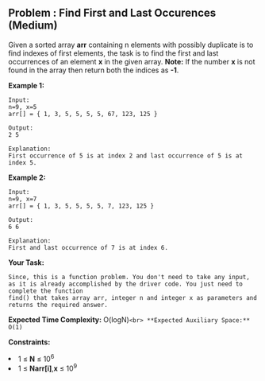 ## Problem : Find First and Last Occurences (Medium)
Given a sorted array **arr** containing n elements with possibly duplicate is to find indexes of first elements, the task is to find the first and last occurrences of an element **x** in the given array.
**Note:** If the number **x** is not found in the array then return both the indices as **-1**.


**Example 1:**
```
Input:
n=9, x=5
arr[] = { 1, 3, 5, 5, 5, 5, 67, 123, 125 }

Output:  
2 5

Explanation: 
First occurrence of 5 is at index 2 and last occurrence of 5 is at index 5. 
```

**Example 2:**
```
Input:
n=9, x=7
arr[] = { 1, 3, 5, 5, 5, 5, 7, 123, 125 }

Output:  
6 6

Explanation: 
First and last occurrence of 7 is at index 6.
```

**Your Task:**
```
Since, this is a function problem. You don't need to take any input, as it is already accomplished by the driver code. You just need to complete the function 
find() that takes array arr, integer n and integer x as parameters and returns the required answer.
```
**Expected Time Complexity:** O(logN)```<br>
**Expected Auxiliary Space:** O(1)```

**Constraints:**
<li>1 ≤ <b>N</b> ≤ 10<sup>6</sup></li>
<li>1 ≤ <b>Narr[i]</b>,<b>x</b> ≤ 10<sup>9</sup></li>